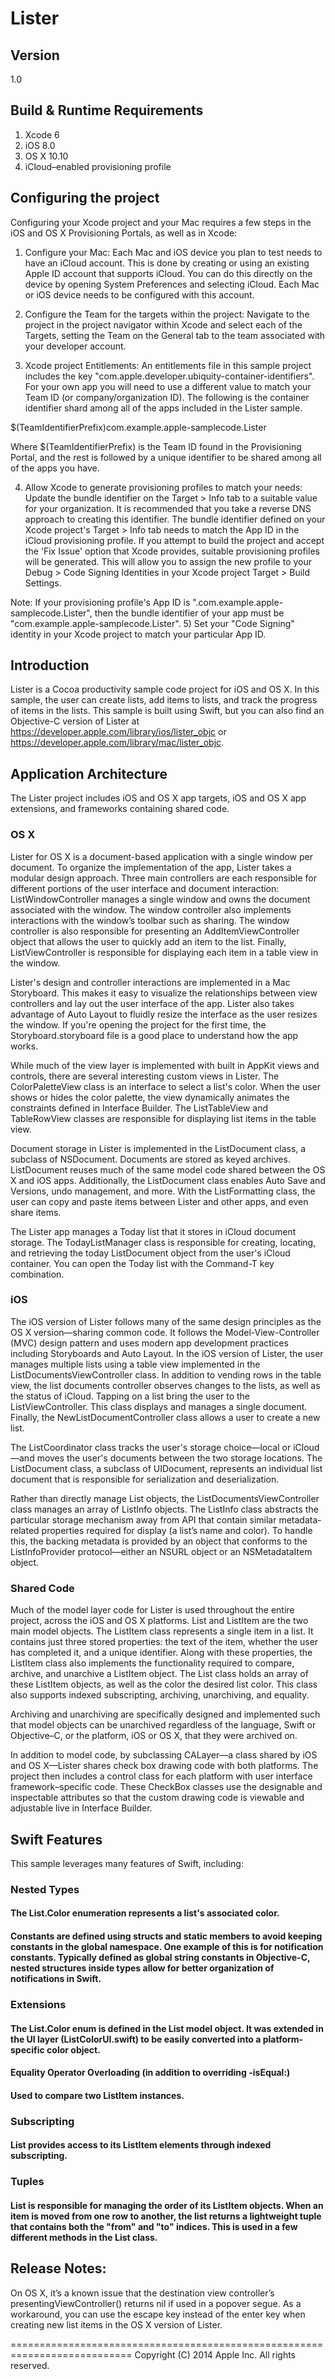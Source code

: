# Lister

## Version
1.0

## Build & Runtime Requirements
1) Xcode 6
2) iOS 8.0
3) OS X 10.10
4) iCloud–enabled provisioning profile

## Configuring the project

Configuring your Xcode project and your Mac requires a few steps in the iOS and OS X Provisioning Portals, as well as in Xcode:

1) Configure your Mac:
Each Mac and iOS device you plan to test needs to have an iCloud account. This is done by creating or using an existing Apple ID account that supports iCloud. You can do this directly on the device by opening System Preferences and selecting iCloud. Each Mac or iOS device needs to be configured with this account.

2) Configure the Team for the targets within the project:
Navigate to the project in the project navigator within Xcode and select each of the Targets, setting the Team on the General tab to the team associated with your developer account.

3) Xcode project Entitlements:
An entitlements file in this sample project includes the key "com.apple.developer.ubiquity-container-identifiers". For your own app you will need to use a different value to match your Team ID (or company/organization ID). The following is the container identifier shard among all of the apps included in the Lister sample.

$(TeamIdentifierPrefix)com.example.apple-samplecode.Lister

Where $(TeamIdentifierPrefix) is the Team ID found in the Provisioning Portal, and the rest is followed by a unique identifier to be shared among all of the apps you have.  

4) Allow Xcode to generate provisioning profiles to match your needs:
Update the bundle identifier on the Target > Info tab to a suitable value for your organization. It is recommended that you take a reverse DNS approach to creating this identifier. The bundle identifier defined on your Xcode project's Target > Info tab needs to match the App ID in the iCloud provisioning profile. If you attempt to build the project and accept the 'Fix Issue' option that Xcode provides, suitable provisioning profiles will be generated. This will allow you to assign the new profile to your Debug > Code Signing Identities in your Xcode project Target > Build Settings. 

Note: If your provisioning profile's App ID is "<your TeamID>.com.example.apple-samplecode.Lister", then the bundle identifier of your app must be "com.example.apple-samplecode.Lister". 
5) Set your "Code Signing" identity in your Xcode project to match your particular App ID.

## Introduction
Lister is a Cocoa productivity sample code project for iOS and OS X. In this sample, the user can create lists, add items to lists, and track the progress of items in the lists. This sample is built using Swift, but you can also find an Objective-C version of Lister at https://developer.apple.com/library/ios/lister_objc or https://developer.apple.com/library/mac/lister_objc.


## Application Architecture
The Lister project includes iOS and OS X app targets, iOS and OS X app extensions, and frameworks containing shared code.

### OS X

Lister for OS X is a document-based application with a single window per document. To organize the implementation of the app, Lister takes a modular design approach. Three main controllers are each responsible for different portions of the user interface and document interaction: ListWindowController manages a single window and owns the document associated with the window. The window controller also implements interactions with the window’s toolbar such as sharing. The window controller is also responsible for presenting an AddItemViewController object that allows the user to quickly add an item to the list. Finally, ListViewController is responsible for displaying each item in a table view in the window.

Lister's design and controller interactions are implemented in a Mac Storyboard. This makes it easy to visualize the relationships between view controllers and lay out the user interface of the app. Lister also takes advantage of Auto Layout to fluidly resize the interface as the user resizes the window. If you're opening the project for the first time, the Storyboard.storyboard file is a good place to understand how the app works.

While much of the view layer is implemented with built in AppKit views and controls, there are several interesting custom views in Lister. The ColorPaletteView class is an interface to select a list's color. When the user shows or hides the color palette, the view dynamically animates the constraints defined in Interface Builder. The ListTableView and TableRowView classes are responsible for displaying list items in the table view.

Document storage in Lister is implemented in the ListDocument class, a subclass of NSDocument. Documents are stored as keyed archives. ListDocument reuses much of the same model code shared between the OS X and iOS apps. Additionally, the ListDocument class enables Auto Save and Versions, undo management, and more. With the ListFormatting class, the user can copy and paste items between Lister and other apps, and even share items.

The Lister app manages a Today list that it stores in iCloud document storage. The TodayListManager class is responsible for creating, locating, and retrieving the today ListDocument object from the user's iCloud container. You can open the Today list with the Command-T key combination.

### iOS

The iOS version of Lister follows many of the same design principles as the OS X version—sharing common code. It follows the Model-View-Controller (MVC) design pattern and uses modern app development practices including Storyboards and Auto Layout. In the iOS version of Lister, the user manages multiple lists using a table view implemented in the ListDocumentsViewController class. In addition to vending rows in the table view, the list documents controller observes changes to the lists, as well as the status of iCloud. Tapping on a list bring the user to the ListViewController. This class displays and manages a single document. Finally, the NewListDocumentController class allows a user to create a new list.

The ListCoordinator class tracks the user's storage choice—local or iCloud—and moves the user's documents between the two storage locations. The ListDocument class, a subclass of UIDocument, represents an individual list document that is responsible for serialization and deserialization. 

Rather than directly manage List objects, the ListDocumentsViewController class manages an array of ListInfo objects. The ListInfo class abstracts the particular storage mechanism away from API that contain similar metadata-related properties required for display (a list’s name and color). To handle this, the backing metadata is provided by an object that conforms to the ListInfoProvider protocol—either an NSURL object or an NSMetadataItem object. 

### Shared Code

Much of the model layer code for Lister is used throughout the entire project, across the iOS and OS X platforms. List and ListItem are the two main model objects. The ListItem class represents a single item in a list. It contains just three stored properties: the text of the item, whether the user has completed it, and a unique identifier. Along with these properties, the ListItem class also implements the functionality required to compare, archive, and unarchive a ListItem object. The List class holds an array of these ListItem objects, as well as the color the desired list color. This class also supports indexed subscripting, archiving, unarchiving, and equality.

Archiving and unarchiving are specifically designed and implemented such that model objects can be unarchived regardless of the language, Swift or Objective–C, or the platform, iOS or OS X, that they were archived on.

In addition to model code, by subclassing CALayer—a class shared by iOS and OS X—Lister shares check box drawing code with both platforms. The project then includes a control class for each platform with user interface framework–specific code. These CheckBox classes use the designable and inspectable attributes so that the custom drawing code is viewable and adjustable live in Interface Builder.


## Swift Features
This sample leverages many features of Swift, including:

### Nested Types
#### The List.Color enumeration represents a list's associated color.

#### Constants are defined using structs and static members to avoid keeping constants in the global namespace. One example of this is for notification constants. Typically defined as global string constants in Objective-C, nested structures inside types allow for better organization of notifications in Swift.

### Extensions
#### The List.Color enum is defined in the List model object. It was extended in the UI layer (ListColorUI.swift) to be easily converted into a platform-specific color object.

#### Equality Operator Overloading (in addition to overriding -isEqual:)
#### Used to compare two ListItem instances.

### Subscripting
#### List provides access to its ListItem elements through indexed subscripting.

### Tuples
#### List is responsible for managing the order of its ListItem objects. When an item is moved from one row to another, the list returns a lightweight tuple that contains both the "from" and "to" indices. This is used in a few different methods in the List class.

## Release Notes:

On OS X, it’s a known issue that the destination view controller’s presentingViewController() returns nil if used in a popover segue. As a workaround, you can use the escape key instead of the enter key when creating new list items in the OS X version of Lister.

===========================================================================
Copyright (C) 2014 Apple Inc. All rights reserved.